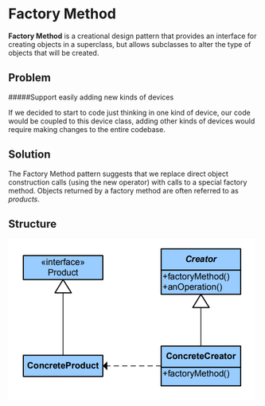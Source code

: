 # Factory Method

**Factory Method** is a creational design pattern that provides an interface for creating objects in a superclass, but allows subclasses to alter the type of objects that will be created.

## Problem

#####Support easily adding new kinds of devices

If we decided to start to code just thinking in one kind of device, our code would be coupled to this device class, adding other kinds of devices would require making changes to the entire codebase. 

## Solution

The Factory Method pattern suggests that we replace direct object construction calls (using the new operator) with calls to a special factory method.
Objects returned by a factory method are often referred to as *products*.

## Structure

![FactoryMethod](FactoryMethod.png)
